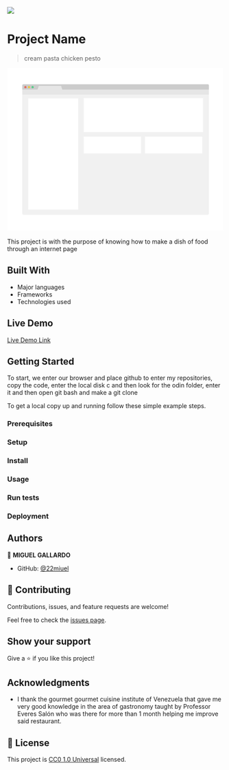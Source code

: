 ![](https://img.shields.io/badge/Uneweb-blue)

# Project Name

> cream pasta chicken pesto

![screenshot](./app_screenshot.png)

This project is with the purpose of knowing how to make a dish of food through an internet page

## Built With

- Major languages
- Frameworks
- Technologies used

## Live Demo

[Live Demo Link](https://livedemo.com)


## Getting Started

To start, we enter our browser and place github to enter my repositories, copy the code, enter the local disk c and then look for the odin folder, enter it and then open git bash and make a git clone


To get a local copy up and running follow these simple example steps.

### Prerequisites

### Setup

### Install

### Usage

### Run tests

### Deployment



## Authors

👤 **MIGUEL GALLARDO**
- GitHub: [@22miuel](https://github.com/22miuel)

## 🤝 Contributing

Contributions, issues, and feature requests are welcome!

Feel free to check the [issues page](https://github.com/22miuel/odin-recipes/issues).

## Show your support

Give a ⭐️ if you like this project!

## Acknowledgments

- I thank the gourmet gourmet cuisine institute of Venezuela that gave me very good knowledge in the area of ​​gastronomy taught by Professor Everes Salón who was there for more than 1 month helping me improve said restaurant.
## 📝 License

This project is [CC0 1.0 Universal](LICENSE) licensed.